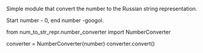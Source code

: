 Simple module that convert the number to the Russian string representation.

Start number - 0, end number -googol.

from num_to_str_repr.number_converter import NumberConverter

converter = NumberConverter(number)
converter.convert()